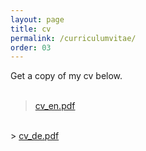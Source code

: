 ```yaml
---
layout: page
title: cv
permalink: /curriculumvitae/
order: 03
---
```


Get a copy of my cv below.
<br /><br />
> <a href="/assets/cv/cv_en.pdf" target="_blank">cv_en.pdf</a>
<br />
> <a href="/assets/cv/cv_de.pdf" target="_blank">cv_de.pdf</a>
